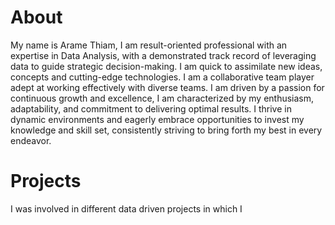 # About
My name is Arame Thiam, I am result-oriented professional with an expertise in Data Analysis, with a demonstrated track record of leveraging data to guide strategic decision-making. I am quick to assimilate new ideas, concepts and cutting-edge technologies. I am a collaborative team player adept at working effectively with diverse teams. I am driven by a passion for continuous growth and excellence, I am characterized by my enthusiasm, adaptability, and commitment to delivering optimal results. I thrive in dynamic environments and eagerly embrace opportunities to invest my knowledge and skill set, consistently striving to bring forth my best in every endeavor. 
# Projects
I was involved in different data driven projects in which I  
